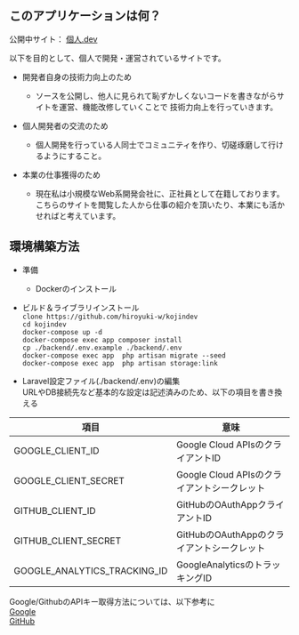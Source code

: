 ## このアプリケーションは何？

公開中サイト：  [個人.dev](https://kojin.dev)

以下を目的として、個人で開発・運営されているサイトです。

- 開発者自身の技術力向上のため
  - ソースを公開し、他人に見られて恥ずかしくないコードを書きながらサイトを運営、機能改修していくことで  技術力向上を行っていきます。
- 個人開発者の交流のため
  - 個人開発を行っている人同士でコミュニティを作り、切磋琢磨して行けるようにすること。

- 本業の仕事獲得のため
  - 現在私は小規模なWeb系開発会社に、正社員として在籍しております。  
  こちらのサイトを閲覧した人から仕事の紹介を頂いたり、本業にも活かせればと考えています。
  
## 環境構築方法
- 準備
  - Dockerのインストール
  
- ビルド＆ライブラリインストール  
`clone https://github.com/hiroyuki-w/kojindev`  
`cd kojindev`  
`docker-compose up -d`  
`docker-compose exec app composer install`  
`cp ./backend/.env.example ./backend/.env`  
`docker-compose exec app  php artisan migrate --seed`  
`docker-compose exec app  php artisan storage:link`  

- Laravel設定ファイル(./backend/.env)の編集  
URLやDB接続先など基本的な設定は記述済みのため、以下の項目を書き換える

|項目  |意味  |
|---|---|
|GOOGLE_CLIENT_ID|Google Cloud APIsのクライアントID|
|GOOGLE_CLIENT_SECRET|Google Cloud APIsのクライアントシークレット|
|GITHUB_CLIENT_ID|GitHubのOAuthAppクライアントID|
|GITHUB_CLIENT_SECRET|GitHubのOAuthAppのクライアントシークレット|
|GOOGLE_ANALYTICS_TRACKING_ID|GoogleAnalyticsのトラッキングID|

Google/GithubのAPIキー取得方法については、以下参考に  
[Google](https://cloud.google.com/docs/authentication/api-keys)  
[GitHub](https://developer.github.com/apps/building-oauth-apps/)  